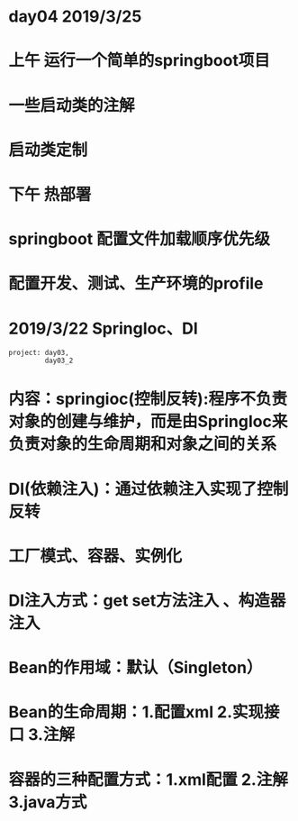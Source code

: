 # day04 2019/3/25

# 上午 运行一个简单的springboot项目

#       一些启动类的注解

#		启动类定制

# 下午  热部署

#		springboot 配置文件加载顺序优先级

#		配置开发、测试、生产环境的profile


# 2019/3/22  SpringIoc、DI
	project: day03,
			 day03_2
# 	内容：springioc(控制反转):程序不负责对象的创建与维护，而是由SpringIoc来负责对象的生命周期和对象之间的关系
		
#       DI(依赖注入)：通过依赖注入实现了控制反转

#       工厂模式、容器、实例化

#       DI注入方式：get set方法注入 、构造器注入

#       Bean的作用域：默认（Singleton）

#       Bean的生命周期：1.配置xml  2.实现接口  3.注解

#       容器的三种配置方式：1.xml配置  2.注解  3.java方式
